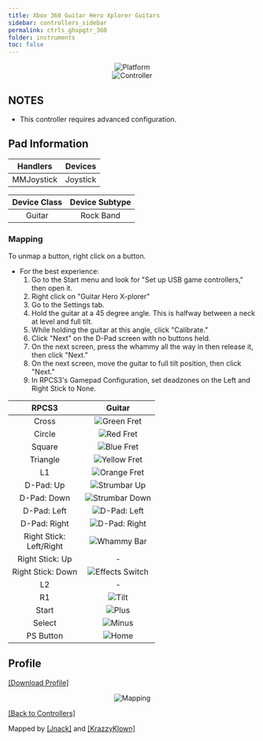 ```yaml
---
title: Xbox 360 Guitar Hero Xplorer Guitars
sidebar: controllers_sidebar
permalink: ctrls_ghxpgtr_360
folder: instruments
toc: false
---
```


<div align="center"> <img src="https://carlmylo.github.io/docu-rpcs3/images/instruments/plat/360.png" alt="Platform" title="Platform"></div>

<div align="center"> <img src="https://carlmylo.github.io/docu-rpcs3/images/instruments/cont/xplorercontroller.png" alt="Controller" title="Controller"></div>

## NOTES

* This controller requires advanced configuration.

## Pad Information

| Handlers | Devices |
|:------------------:|:---------------------:|
| MMJoystick | Joystick |

| Device Class | Device Subtype |
|:------------------:|:---------------------:|
| Guitar | Rock Band |

### Mapping

To unmap a button, right click on a button.

* For the best experience:
	1. Go to the Start menu and look for "Set up USB game controllers," then open it.
	2. Right click on "Guitar Hero X-plorer"
	3. Go to the Settings tab.
	4. Hold the guitar at a 45 degree angle. This is halfway between a neck at level and full tilt.
	5. While holding the guitar at this angle, click "Calibrate."
	6. Click "Next" on the D-Pad screen with no buttons held.
	7. On the next screen, press the whammy all the way in then release it, then click "Next."
	8. On the next screen, move the guitar to full tilt position, then click "Next."
	9. In RPCS3's Gamepad Configuration, set deadzones on the Left and Right Stick to None.

| **RPCS3** | **Guitar** |
|:------------------:|:---------------------:|
| Cross | ![Green Fret](https://carlmylo.github.io/docu-rpcs3/images/btns/gtrs/gf.png "Green Fret") |
| Circle | ![Red Fret](https://carlmylo.github.io/docu-rpcs3/images/btns/gtrs/rf.png "Red Fret") |
| Square | ![Blue Fret](https://carlmylo.github.io/docu-rpcs3/images/btns/gtrs/bf.png "Blue Fret") |
| Triangle | ![Yellow Fret](https://carlmylo.github.io/docu-rpcs3/images/btns/gtrs/yf.png "Yellow Fret") |
| L1 | ![Orange Fret](https://carlmylo.github.io/docu-rpcs3/images/btns/gtrs/of.png "Orange Fret") |
| D-Pad: Up | ![Strumbar Up](https://carlmylo.github.io/docu-rpcs3/images/btns/gtrs/sbu.png "Strumbar Up") |
| D-Pad: Down | ![Strumbar Down](https://carlmylo.github.io/docu-rpcs3/images/btns/gtrs/sbd.png "Strumbar Down") |
| D-Pad: Left | ![D-Pad: Left](https://carlmylo.github.io/docu-rpcs3/images/btns/gtrs/dpl.png "D-Pad: Left") |
| D-Pad: Right | ![D-Pad: Right](https://carlmylo.github.io/docu-rpcs3/images/btns/gtrs/dpr.png "D-Pad: Right") |
| Right Stick: <br/> Left/Right | ![Whammy Bar](https://carlmylo.github.io/docu-rpcs3/images/btns/gtrs/wb.png "Whammy Bar") |
| Right Stick: Up | - |
| Right Stick: Down | ![Effects Switch](https://carlmylo.github.io/docu-rpcs3/images/btns/gtrs/fx.png "Effects Switch") |
| L2 | - |
| R1 | ![Tilt](https://carlmylo.github.io/docu-rpcs3/images/btns/gtrs/ts.png "Tilt") |
| Start | ![Plus](https://carlmylo.github.io/docu-rpcs3/images/btns/ctrls/360/start.png "Start") |
| Select | ![Minus](https://carlmylo.github.io/docu-rpcs3/images/btns/ctrls/360/back.png "Back") |
| PS Button | ![Home](https://carlmylo.github.io/docu-rpcs3/images/btns/ctrls/360/home.png "Home") |

## Profile

[[Download Profile]](https://github.com/hmxmilohax/rb3-pc/raw/main/instrument-repo/Xbox%20360%20Guitar%20Hero%20Xplorer.7z)

<div align="center"> <img src="https://carlmylo.github.io/docu-rpcs3/images/instruments/maps/360xplorermapping.png" alt="Mapping" title="Mapping"></div>

[[Back to Controllers]](https://rb3pc.milohax.org/english/controllers/)

Mapped by [[Jnack]](https://www.youtube.com/@jnackmclain) and [[KrazzyKlown]](https://www.youtube.com/@KrazzyKlown)